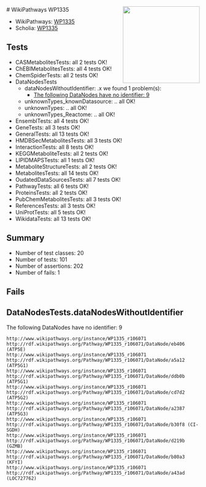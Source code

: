 <img style="float: right; width: 200px" src="https://upload.wikimedia.org/wikipedia/commons/thumb/8/83/Wplogo_with_text_500.png/640px-Wplogo_with_text_500.png" />
# WikiPathways WP1335

* WikiPathways: [WP1335](https://new.wikipathways.org/pathways/WP1335)
* Scholia: [WP1335](https://scholia.toolforge.org/wikipathways/WP1335)
## Tests
* CASMetabolitesTests: all 2 tests OK!
* ChEBIMetabolitesTests: all 4 tests OK!
* ChemSpiderTests: all 2 tests OK!
* DataNodesTests
    * dataNodesWithoutIdentifier: .x we found 1 problem(s):
        * [The following DataNodes have no identifier: 9](#d2d32fa8)
    * unknownTypes_knownDatasource: .. all OK!
    * unknownTypes: .. all OK!
    * unknownTypes_Reactome: .. all OK!
* EnsemblTests: all 4 tests OK!
* GeneTests: all 3 tests OK!
* GeneralTests: all 13 tests OK!
* HMDBSecMetabolitesTests: all 3 tests OK!
* InteractionTests: all 8 tests OK!
* KEGGMetaboliteTests: all 2 tests OK!
* LIPIDMAPSTests: all 1 tests OK!
* MetaboliteStructureTests: all 2 tests OK!
* MetabolitesTests: all 14 tests OK!
* OudatedDataSourcesTests: all 7 tests OK!
* PathwayTests: all 6 tests OK!
* ProteinsTests: all 2 tests OK!
* PubChemMetabolitesTests: all 3 tests OK!
* ReferencesTests: all 3 tests OK!
* UniProtTests: all 5 tests OK!
* WikidataTests: all 13 tests OK!


## Summary

* Number of test classes: 20
* Number of tests: 101
* Number of assertions: 202
* Number of fails: 1

## Fails

<a name="d2d32fa8" />

## DataNodesTests.dataNodesWithoutIdentifier

The following DataNodes have no identifier: 9
```
http://www.wikipathways.org/instance/WP1335_r106071 http://rdf.wikipathways.org/Pathway/WP1335_r106071/DataNode/eb406 (ATP5E)
http://www.wikipathways.org/instance/WP1335_r106071 http://rdf.wikipathways.org/Pathway/WP1335_r106071/DataNode/a5a12 (ATP5G1)
http://www.wikipathways.org/instance/WP1335_r106071 http://rdf.wikipathways.org/Pathway/WP1335_r106071/DataNode/ddb0b (ATP5G1)
http://www.wikipathways.org/instance/WP1335_r106071 http://rdf.wikipathways.org/Pathway/WP1335_r106071/DataNode/cd7d2 (ATP5G2)
http://www.wikipathways.org/instance/WP1335_r106071 http://rdf.wikipathways.org/Pathway/WP1335_r106071/DataNode/a2387 (ATP5G3)
http://www.wikipathways.org/instance/WP1335_r106071 http://rdf.wikipathways.org/Pathway/WP1335_r106071/DataNode/b30f8 (CI-SGDH)
http://www.wikipathways.org/instance/WP1335_r106071 http://rdf.wikipathways.org/Pathway/WP1335_r106071/DataNode/d219b (GZMB)
http://www.wikipathways.org/instance/WP1335_r106071 http://rdf.wikipathways.org/Pathway/WP1335_r106071/DataNode/b80a3 (KFYI)
http://www.wikipathways.org/instance/WP1335_r106071 http://rdf.wikipathways.org/Pathway/WP1335_r106071/DataNode/a43ad (LOC727762)
```

